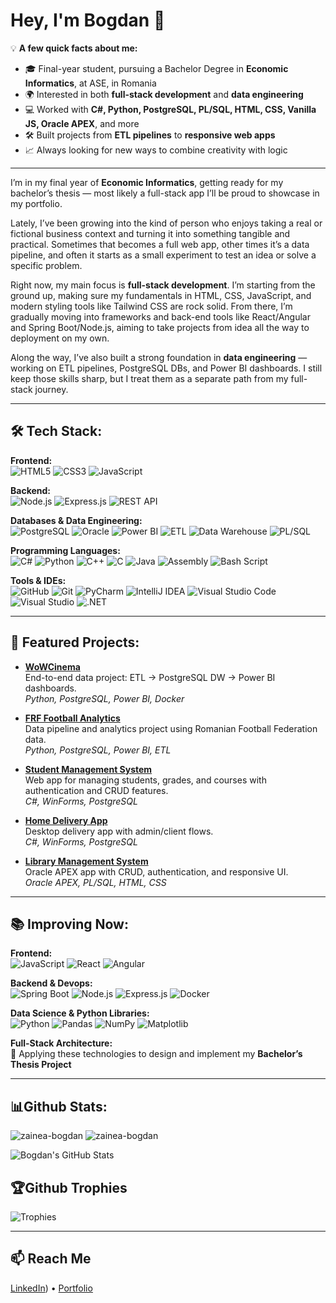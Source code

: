 # Hey, I'm Bogdan 👋

💡 **A few quick facts about me:**  
- 🎓 Final-year student, pursuing a Bachelor Degree in **Economic Informatics**, at ASE, in Romania  
- 🌍 Interested in both **full-stack development** and **data engineering**  
- 💻 Worked with **C#, Python, PostgreSQL, PL/SQL, HTML, CSS, Vanilla JS, Oracle APEX**, and more  
- 🛠 Built projects from **ETL pipelines** to **responsive web apps**  
- 📈 Always looking for new ways to combine creativity with logic

---

I’m in my final year of **Economic Informatics**, getting ready for my bachelor’s thesis — most likely a full-stack app I’ll be proud to showcase in my portfolio.  

Lately, I’ve been growing into the kind of person who enjoys taking a real or fictional business context and turning it into something tangible and practical. Sometimes that becomes a full web app, other times it’s a data pipeline, and often it starts as a small experiment to test an idea or solve a specific problem.

Right now, my main focus is **full-stack development**. I’m starting from the ground up, making sure my fundamentals in HTML, CSS, JavaScript, and modern styling tools like Tailwind CSS are rock solid. From there, I’m gradually moving into frameworks and back-end tools like React/Angular and Spring Boot/Node.js, aiming to take projects from idea all the way to deployment on my own.  

Along the way, I’ve also built a strong foundation in **data engineering** — working on ETL pipelines, PostgreSQL DBs, and Power BI dashboards. I still keep those skills sharp, but I treat them as a separate path from my full-stack journey.

---

## 🛠 Tech Stack:

**Frontend:**  
![HTML5](https://img.shields.io/badge/HTML5-1e1e1e?style=for-the-badge&logo=html5&logoColor=E34F26)
![CSS3](https://img.shields.io/badge/CSS3-1e1e1e?style=for-the-badge&logo=css3&logoColor=1572B6)
![JavaScript](https://img.shields.io/badge/JavaScript-1e1e1e?style=for-the-badge&logo=javascript&logoColor=F7DF1E)

**Backend:**  
![Node.js](https://img.shields.io/badge/Node.js-1e1e1e?style=for-the-badge&logo=nodedotjs&logoColor=339933)
![Express.js](https://img.shields.io/badge/Express.js-1e1e1e?style=for-the-badge&logo=express&logoColor=FFFFFF)
![REST API](https://img.shields.io/badge/REST_API-1e1e1e?style=for-the-badge&logo=rest&logoColor=02569B)

**Databases & Data Engineering:**  
![PostgreSQL](https://img.shields.io/badge/PostgreSQL-1e1e1e?style=for-the-badge&logo=postgresql&logoColor=316192)
![Oracle](https://img.shields.io/badge/Oracle-1e1e1e?style=for-the-badge&logo=oracle&logoColor=F80000)
![Power BI](https://img.shields.io/badge/Power_BI-1e1e1e?style=for-the-badge&logo=powerbi&logoColor=F2C811)
![ETL](https://img.shields.io/badge/ETL-1e1e1e?style=for-the-badge&logoColor=FF3621)
![Data Warehouse](https://img.shields.io/badge/Data_Warehouse-1e1e1e?style=for-the-badge&logoColor=4285F4)
![PL/SQL](https://img.shields.io/badge/PL%2FSQL-1e1e1e?style=for-the-badge&logo=oracle&logoColor=F80000)

**Programming Languages:**  
![C#](https://img.shields.io/badge/C%23-1e1e1e?style=for-the-badge&logo=csharp&logoColor=239120)
![Python](https://img.shields.io/badge/Python-1e1e1e?style=for-the-badge&logo=python&logoColor=ffdd54)
![C++](https://img.shields.io/badge/C++-1e1e1e?style=for-the-badge&logo=c%2B%2B&logoColor=00599C)
![C](https://img.shields.io/badge/C-1e1e1e?style=for-the-badge&logo=c&logoColor=00599C)
![Java](https://img.shields.io/badge/Java-1e1e1e?style=for-the-badge&logo=openjdk&logoColor=ED8B00)
![Assembly](https://img.shields.io/badge/Assembly-1e1e1e?style=for-the-badge&logo=assemblyscript&logoColor=FFFFFF)
![Bash Script](https://img.shields.io/badge/Bash_Script-1e1e1e?style=for-the-badge&logo=gnubash&logoColor=FFFFFF)

**Tools & IDEs:**  
![GitHub](https://img.shields.io/badge/GitHub-1e1e1e?style=for-the-badge&logo=github&logoColor=FFFFFF)
![Git](https://img.shields.io/badge/Git-1e1e1e?style=for-the-badge&logo=git&logoColor=F05033)
![PyCharm](https://img.shields.io/badge/PyCharm-1e1e1e?style=for-the-badge&logo=pycharm&logoColor=21D789)
![IntelliJ IDEA](https://img.shields.io/badge/IntelliJ_IDEA-1e1e1e?style=for-the-badge&logo=intellijidea&logoColor=FFFFFF)
![Visual Studio Code](https://img.shields.io/badge/VS_Code-1e1e1e?style=for-the-badge&logo=visual-studio-code&logoColor=0078d7)
![Visual Studio](https://img.shields.io/badge/Visual_Studio-1e1e1e?style=for-the-badge&logo=visual-studio&logoColor=5C2D91)
![.NET](https://img.shields.io/badge/.NET-1e1e1e?style=for-the-badge&logo=.net&logoColor=5C2D91)


---

## 🚀 Featured Projects:

- **[WoWCinema](https://github.com/zainea-bogdan/WoWCinema)**  
  End-to-end data project: ETL → PostgreSQL DW → Power BI dashboards.  
  *Python, PostgreSQL, Power BI, Docker*

- **[FRF Football Analytics](https://github.com/zainea-bogdan/FRF-Football-Analytics)**  
  Data pipeline and analytics project using Romanian Football Federation data.  
  *Python, PostgreSQL, Power BI, ETL*

- **[Student Management System](https://github.com/zainea-bogdan/Student-Management-System)**  
  Web app for managing students, grades, and courses with authentication and CRUD features.  
  *C#, WinForms, PostgreSQL*

- **[Home Delivery App](https://github.com/zainea-bogdan/Home-Delivery-CSharp-PostgreSQL)**  
  Desktop delivery app with admin/client flows.  
  *C#, WinForms, PostgreSQL*

- **[Library Management System](https://github.com/zainea-bogdan/Library-Management-Oracle-APEX)**  
  Oracle APEX app with CRUD, authentication, and responsive UI.  
  *Oracle APEX, PL/SQL, HTML, CSS*

---

## 📚 Improving Now:

**Frontend:**  
![JavaScript](https://img.shields.io/badge/JavaScript-1e1e1e?style=for-the-badge&logo=javascript&logoColor=F7DF1E)
![React](https://img.shields.io/badge/React-1e1e1e?style=for-the-badge&logo=react&logoColor=61DAFB)
![Angular](https://img.shields.io/badge/Angular-1e1e1e?style=for-the-badge&logo=angular&logoColor=DD0031)

**Backend & Devops:**  
![Spring Boot](https://img.shields.io/badge/Spring_Boot-1e1e1e?style=for-the-badge&logo=springboot&logoColor=6DB33F)
![Node.js](https://img.shields.io/badge/Node.js-1e1e1e?style=for-the-badge&logo=nodedotjs&logoColor=339933)
![Express.js](https://img.shields.io/badge/Express.js-1e1e1e?style=for-the-badge&logo=express&logoColor=FFFFFF)
![Docker](https://img.shields.io/badge/Docker-1e1e1e?style=for-the-badge&logo=docker&logoColor=0db7ed)

**Data Science & Python Libraries:**  
![Python](https://img.shields.io/badge/Python-1e1e1e?style=for-the-badge&logo=python&logoColor=ffdd54)
![Pandas](https://img.shields.io/badge/Pandas-1e1e1e?style=for-the-badge&logo=pandas&logoColor=150458)
![NumPy](https://img.shields.io/badge/NumPy-1e1e1e?style=for-the-badge&logo=numpy&logoColor=013243)
![Matplotlib](https://img.shields.io/badge/Matplotlib-1e1e1e?style=for-the-badge&logo=plotly&logoColor=3F4F75)

**Full-Stack Architecture:**  
📖 Applying these technologies to design and implement my **Bachelor’s Thesis Project**



---

## 📊Github Stats:
  <img src="https://github-readme-streak-stats.herokuapp.com/?user=zainea-bogdan&theme=codeSTACKr&" alt="zainea-bogdan"/>
  <img src="https://github-readme-stats.vercel.app/api/top-langs?username=zainea-bogdan&show_icons=true&locale=en&layout=compact&theme=codeSTACKr" alt="zainea-bogdan"/>
  
  ![Bogdan's GitHub Stats](https://github-readme-stats.vercel.app/api?username=zainea-bogdan&show_icons=true&theme=codeSTACKr)

## 🏆Github Trophies
![Trophies](https://github-profile-trophy.vercel.app/?username=zainea-bogdan&theme=onedark&no-frame=true&no-bg=true&margin-w=15&margin-h=15&column=7)


---

## 📫 Reach Me
[LinkedIn](https://www.linkedin.com/in/zainea-bogdan-b38518242)) • [Portfolio](https://zainea-bogdan.github.io/Bodoz_Portofolio)
